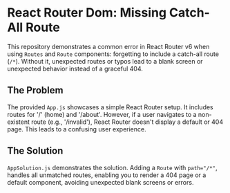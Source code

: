 # React Router Dom: Missing Catch-All Route

This repository demonstrates a common error in React Router v6 when using `Routes` and `Route` components:  forgetting to include a catch-all route (`/*`). Without it, unexpected routes or typos lead to a blank screen or unexpected behavior instead of a graceful 404.

## The Problem

The provided `App.js` showcases a simple React Router setup.  It includes routes for '/' (home) and '/about'.  However, if a user navigates to a non-existent route (e.g., '/invalid'), React Router doesn't display a default or 404 page.  This leads to a confusing user experience.

## The Solution

`AppSolution.js` demonstrates the solution. Adding a `Route` with `path="/*"`, handles all unmatched routes, enabling you to render a 404 page or a default component, avoiding unexpected blank screens or errors.
